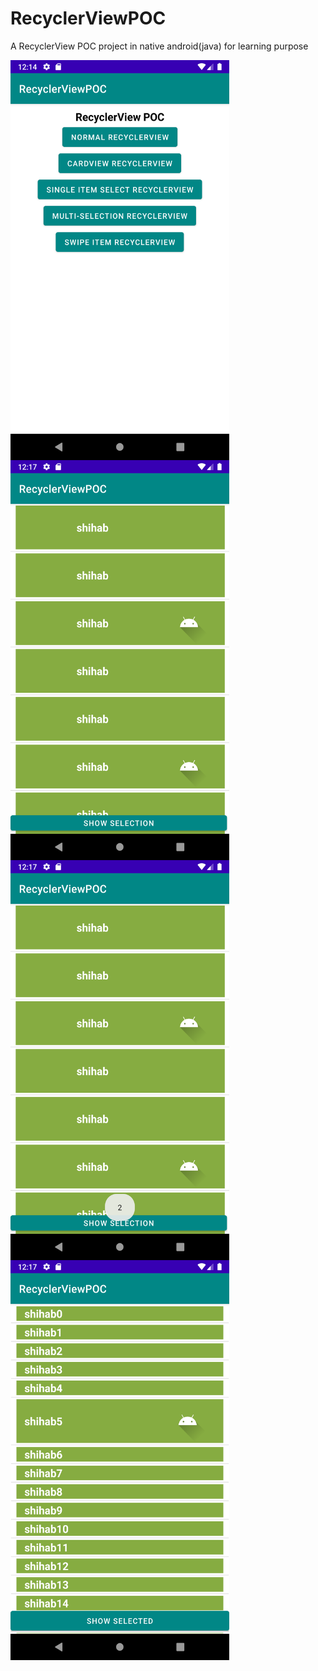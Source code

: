 # RecyclerViewPOC


A RecyclerView POC project in native android(java) for learning purpose


<img align="left" width="350" height="640" src="mainScreen.png">
<img align="left" width="350" height="640" src="multiSelection.png">
<img align="left" width="350" height="640" src="multiSelectionToast.png">
<img align="left" width="350" height="640" src="singleSelection.png">



